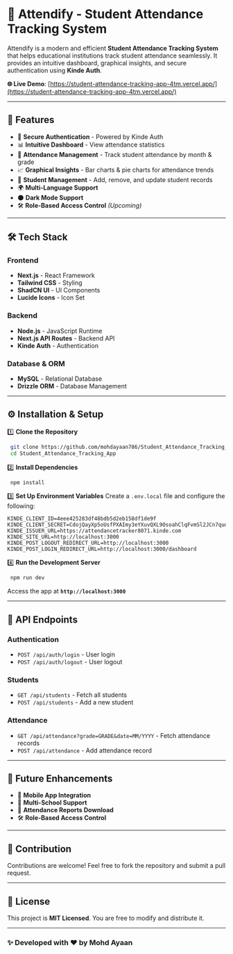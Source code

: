 # 📌 Attendify - Student Attendance Tracking System

Attendify is a modern and efficient **Student Attendance Tracking System** that helps educational institutions track student attendance seamlessly. It provides an intuitive dashboard, graphical insights, and secure authentication using **Kinde Auth**.

**🌐 Live Demo**: [https://student-attendance-tracking-app-4tm.vercel.app/](https://student-attendance-tracking-app-4tm.vercel.app/)

---

## 🚀 Features

- 🔐 **Secure Authentication** - Powered by Kinde Auth
- 📊 **Intuitive Dashboard** - View attendance statistics
- 📅 **Attendance Management** - Track student attendance by month & grade
- 📈 **Graphical Insights** - Bar charts & pie charts for attendance trends
- 👥 **Student Management** - Add, remove, and update student records
- 🌍 **Multi-Language Support**
- 🌑 **Dark Mode Support**
- 🛠 **Role-Based Access Control** *(Upcoming)*

---

## 🛠 Tech Stack

### **Frontend**
- **Next.js** - React Framework
- **Tailwind CSS** - Styling
- **ShadCN UI** - UI Components
- **Lucide Icons** - Icon Set

### **Backend**
- **Node.js** - JavaScript Runtime
- **Next.js API Routes** - Backend API
- **Kinde Auth** - Authentication

### **Database & ORM**
- **MySQL** - Relational Database
- **Drizzle ORM** - Database Management

---

## ⚙️ Installation & Setup

1️⃣ **Clone the Repository**
```bash
 git clone https://github.com/mohdayaan786/Student_Attendance_Tracking_App.git
 cd Student_Attendance_Tracking_App
```

2️⃣ **Install Dependencies**
```bash
 npm install
```

3️⃣ **Set Up Environment Variables**
Create a `.env.local` file and configure the following:
```env
KINDE_CLIENT_ID=4eee425283df48bdb5d2eb158df1de9f
KINDE_CLIENT_SECRET=CdojQayXp5oUsfPXAImy3eYXuvQXL9OsoahClqFvmSl2JCn7qudey
KINDE_ISSUER_URL=https://attendancetracker8071.kinde.com
KINDE_SITE_URL=http://localhost:3000
KINDE_POST_LOGOUT_REDIRECT_URL=http://localhost:3000
KINDE_POST_LOGIN_REDIRECT_URL=http://localhost:3000/dashboard
```

4️⃣ **Run the Development Server**
```bash
 npm run dev
```
Access the app at **`http://localhost:3000`**

---

## 🔌 API Endpoints

### **Authentication**
- `POST /api/auth/login` - User login
- `POST /api/auth/logout` - User logout

### **Students**
- `GET /api/students` - Fetch all students
- `POST /api/students` - Add a new student

### **Attendance**
- `GET /api/attendance?grade=GRADE&date=MM/YYYY` - Fetch attendance records
- `POST /api/attendance` - Add attendance record

---

## 📌 Future Enhancements

- 📱 **Mobile App Integration**
- 🏫 **Multi-School Support**
- 📜 **Attendance Reports Download**
- 🛠 **Role-Based Access Control**

---

## 🤝 Contribution

Contributions are welcome! Feel free to fork the repository and submit a pull request.

---

## 📜 License

This project is **MIT Licensed**. You are free to modify and distribute it.

---

### ✨ Developed with ❤️ by **Mohd Ayaan**

